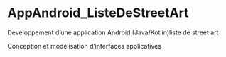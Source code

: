 # AppAndroid_ListeDeStreetArt

Développement d’une application Android (Java/Kotlin)liste de street art

Conception et modélisation d’interfaces applicatives
